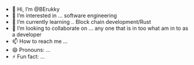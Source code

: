 - 👋 Hi, I’m @BErukky
- 👀 I’m interested in ... software engineering 
- 🌱 I’m currently learning .. Block chain development/Rust
- 💞️ I’m looking to collaborate on ... any one that is in too what am in to as a developer 
- 📫 How to reach me ... 
- 😄 Pronouns: ...
- ⚡ Fun fact: ...

<!---
BErukky/BErukky is a ✨ special ✨ repository because its `README.md` (this file) appears on your GitHub profile.
You can click the Preview link to take a look at your changes.
--->
